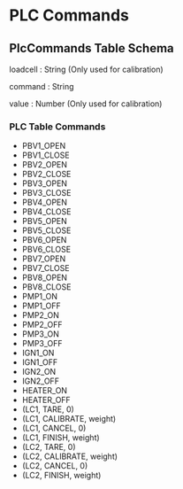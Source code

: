
# PLC Commands

## PlcCommands Table Schema

loadcell : String (Only used for calibration)

command : String

value : Number (Only used for calibration)

### PLC Table Commands

- PBV1_OPEN
- PBV1_CLOSE
- PBV2_OPEN
- PBV2_CLOSE
- PBV3_OPEN
- PBV3_CLOSE
- PBV4_OPEN
- PBV4_CLOSE
- PBV5_OPEN
- PBV5_CLOSE
- PBV6_OPEN
- PBV6_CLOSE
- PBV7_OPEN
- PBV7_CLOSE
- PBV8_OPEN
- PBV8_CLOSE
- PMP1_ON
- PMP1_OFF
- PMP2_ON
- PMP2_OFF
- PMP3_ON
- PMP3_OFF
- IGN1_ON
- IGN1_OFF
- IGN2_ON
- IGN2_OFF
- HEATER_ON
- HEATER_OFF
- (LC1, TARE, 0)
- (LC1, CALIBRATE, weight)
- (LC1, CANCEL, 0)
- (LC1, FINISH, weight)
- (LC2, TARE, 0)
- (LC2, CALIBRATE, weight)
- (LC2, CANCEL, 0)
- (LC2, FINISH, weight)
